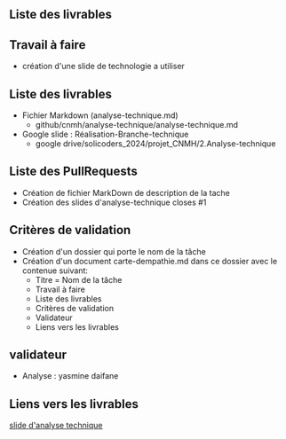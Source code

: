 
## Liste des livrables

## Travail à faire
 - création d'une slide de technologie a utiliser

## Liste des livrables 
 - Fichier Markdown (analyse-technique.md)
   - github/cnmh/analyse-technique/analyse-technique.md
 - Google slide : Réalisation-Branche-technique
   - google drive/solicoders_2024/projet_CNMH/2.Analyse-technique

## Liste des PullRequests 
 - Création de fichier MarkDown de description de la tache
 - Création des slides d'analyse-technique closes #1

## Critères de validation
 - Création d'un dossier qui porte le nom de la tâche
 - Création d'un document carte-dempathie.md dans ce dossier avec le contenue suivant:
   - Titre = Nom de la tâche
   - Travail à faire
   - Liste des livrables
   - Critères de validation
   - Validateur
   - Liens vers les livrables

## validateur
 - Analyse : yasmine daifane

## Liens vers les livrables
 [slide d'analyse technique](https://docs.google.com/presentation/d/1cjsXUDyLXryg4mum984VNz9lcYKOXzsYsSrBkCJBx_s/edit?usp=sharing)

